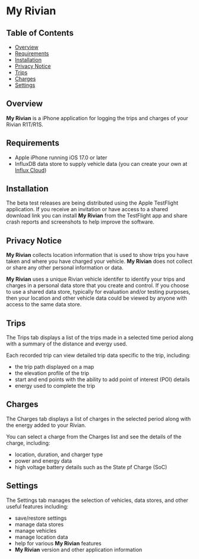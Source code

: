 # My Rivian

## Table of Contents
- [Overview](#overview)
- [Requirements](#requirements)
- [Installation](#installation)
- [Privacy Notice](#privacy)
- [Trips](#trips)
- [Charges](#charges)
- [Settings](#settings)

<a id='overview'></a>
## Overview
**My Rivian** is a iPhone application for logging the trips and charges of your Rivian R1T/R1S.

<a id='requirements'></a>
## Requirements
- Apple iPhone running iOS 17.0 or later
- InfluxDB data store to supply vehicle data (you can create your own at [Influx Cloud](https://cloud2.influxdata.com/signup))

<a id='installation'></a>
## Installation
The beta test releases are being distributed using the Apple TestFlight application.  If you receive an invitation or have access to a shared download link you can install **My Rivian** from the TestFlight app and share crash reports and screenshots to help improve the software.

<a id='privacy'></a>
## Privacy Notice
**My Rivian** collects location information that is used to show trips you have taken and where you have charged your vehicle.  **My Rivian** does not collect or share any other personal information or data.

**My Rivian** uses a unique Rivian vehicle identifer to identify your trips and charges in a personal data store that you create and control.  If you choose to use a shared data store, typically for evaluation and/or testing purposes, then your location and other vehicle data could be viewed by anyone with access to the same data store.

<a id='trips'></a>
## Trips
The Trips tab displays a list of the trips made in a selected time period along with a summary of the distance and evergy used.

Each recorded trip can view detailed trip data specific to the trip, including:
- the trip path displayed on a map
- the elevation profile of the trip
- start and end points with the ability to add point of interest (POI) details
- energy used to complete the trip

<a id='charges'></a>
## Charges
The Charges tab displays a list of charges in the selected period along with the energy added to your Rivian.

You can select a charge from the Charges list and see the details of the charge, including:
- location, duration, and charger type
- power and energy data
- high voltage battery details such as the State pf Charge (SoC)

<a id='settings'></a>
## Settings
The Settings tab manages the selection of vehicles, data stores, and other useful features including:
- save/restore settings
- manage data stores
- manage vehicles
- manage location data
- help for various **My Rivian** features
- **My Rivian** version and other application information
